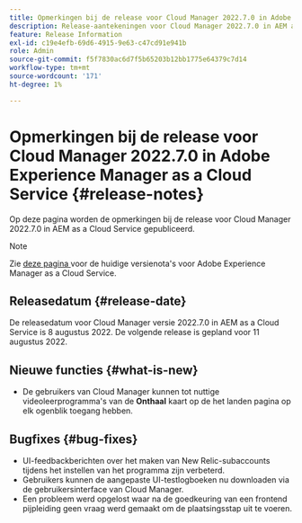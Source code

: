 ```yaml
---
title: Opmerkingen bij de release voor Cloud Manager 2022.7.0 in Adobe Experience Manager as a Cloud Service
description: Release-aantekeningen voor Cloud Manager 2022.7.0 in AEM as a Cloud Service.
feature: Release Information
exl-id: c19e4efb-69d6-4915-9e63-c47cd91e941b
role: Admin
source-git-commit: f5f7830ac6d7f5b65203b12bb1775e64379c7d14
workflow-type: tm+mt
source-wordcount: '171'
ht-degree: 1%

---
```


# Opmerkingen bij de release voor Cloud Manager 2022.7.0 in Adobe Experience Manager as a Cloud Service {#release-notes}

Op deze pagina worden de opmerkingen bij de release voor Cloud Manager 2022.7.0 in AEM as a Cloud Service gepubliceerd.

>[!NOTE]
>
>Zie [ deze pagina ](/help/release-notes/release-notes-cloud/release-notes-current.md) voor de huidige versienota&#39;s voor Adobe Experience Manager as a Cloud Service.

## Releasedatum {#release-date}

De releasedatum voor Cloud Manager versie 2022.7.0 in AEM as a Cloud Service is 8 augustus 2022. De volgende release is gepland voor 11 augustus 2022.

## Nieuwe functies {#what-is-new}

* De gebruikers van Cloud Manager kunnen tot nuttige videoleerprogramma&#39;s van de **Onthaal** kaart op de het landen pagina op elk ogenblik toegang hebben.

## Bugfixes {#bug-fixes}

* UI-feedbackberichten over het maken van New Relic-subaccounts tijdens het instellen van het programma zijn verbeterd.
* Gebruikers kunnen de aangepaste UI-testlogboeken nu downloaden via de gebruikersinterface van Cloud Manager.
* Een probleem werd opgelost waar na de goedkeuring van een frontend pijpleiding geen vraag werd gemaakt om de plaatsingsstap uit te voeren.
